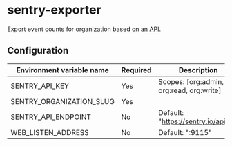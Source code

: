 # sentry-exporter

Export event counts for organization based on [an API](https://docs.sentry.io/api/organizations/retrieve-event-counts-for-an-organization-v2/).

## Configuration

| Environment variable name  | Required | Description |
|---|---|---|
| SENTRY_API_KEY| Yes | Scopes: [org:admin, org:read, org:write] |
| SENTRY_ORGANIZATION_SLUG | Yes | |
| SENTRY_API_ENDPOINT | No | Default: "https://sentry.io/api/0/" |
| WEB_LISTEN_ADDRESS| No | Default: ":9115"
